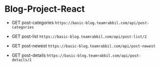 # Blog-Project-React

- GET post-categories
`https://basic-blog.teamrabbil.com/api/post-categories`

- GET post-list
`https://basic-blog.teamrabbil.com/api/post-list/2`

- GET post-newest
`https://basic-blog.teamrabbil.com/api/post-newest`

- GET post-details
`https://basic-blog.teamrabbil.com/api/post-details/1`